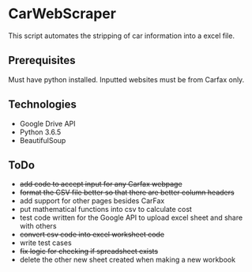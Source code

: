 # CarWebScraper
This script automates the stripping of car information into a excel file.

## Prerequisites
Must have python installed. Inputted websites must be from Carfax only.

## Technologies
- Google Drive API
- Python 3.6.5
- BeautifulSoup

## ToDo
- ~~add code to accept input for any Carfax webpage~~
- ~~format the CSV file better so that there are better column headers~~
- add support for other pages besides CarFax
- put mathematical functions into csv to calculate cost
- test code written for the Google API to upload excel sheet and share with others
- ~~convert csv code into excel worksheet code~~
- write test cases
- ~~fix logic for checking if spreadsheet exists~~
- delete the other new sheet created when making a new workbook

